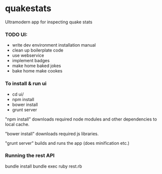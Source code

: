 quakestats
==========

Ultramodern app for inspecting quake stats

<h3>TODO UI:</h3>

<ul>
  <li>write dev environment installation manual</li>
  <li>clean up boilerplate code</li>
  <li>use webservice</li>
  <li>implement badges</li>
  <li>make home baked jokes</li>
  <li>bake home make cookes</li>
</ul>

<h3>To install & run ui</h3>
<ul>
	<li>cd ui/</li>
  	<li>npm install</li>
  	<li>bower install</li>
  	<li>grunt server</li>
</ul>

"npm install" downloads required node modules and other dependencies to local cache. 

"bower install" downloads required js libraries. 

"grunt server" builds and runs the app (does minification etc.)

<h3>Running the rest API</h3>

bundle install
bundle exec ruby rest.rb
